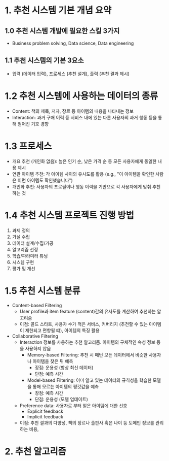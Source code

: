 # 1. 추천 시스템 기본 개념 요약

## 1.0 추천 시스템 개발에 필요한 스킬 3가지

- Business problem solving, Data science, Data engineering

## 1.1 추천 시스템의 기본 3요소

- 입력 (데이터 입력), 프로세스 (추천 설계), 출력 (추천 결과 제시)

# 1.2 추천 시스템에 사용하는 데이터의 종류

- Content: 책의 제목, 저자, 장르 등 아이템의 내용을 나타내는 정보
- Interaction: 과거 구매 이력 등 서비스 내에 있는 다른 사용자의 과거 행동 등을 통해 얻어진 기호 경향

# 1.3 프로세스 

- 개요 추천 (개인화 없음): 높은 인기 순, 낮은 가격 순 등 모든 사용자에게 동일한 내용 제시
- 연관 아이템 추천: 각 아이템 사이의 유사도를 활용 (e.g., "이 아이템을 확인한 사람은 이런 아이템도 확인했습니다")
- 개인화 추천: 사용자의 프로필이나 행동 이력을 기반으로 각 사용자에게 맞춰 추천하는 것

# 1.4 추천 시스템 프로젝트 진행 방법

1. 과제 정의
2. 가설 수립
3. 데이터 설계/수집/가공
4. 알고리즘 선정
5. 학습/파라미터 튜닝
6. 시스템 구현
7. 평가 및 개선

# 1.5 추천 시스템 분류

- Content-based Filtering
  - User profile과 item feature (content)간의 유사도를 계산하여 추천하는 알고리즘
  - 이점: 콜드 스타트, 사용자 수가 적은 서비스, 커버리지 (추천할 수 있는 아이템이 제한되고 편향될 떄), 아이템의 특징 활용
- Collaborative Filtering
  - Interaction 정보를 사용하는 추천 알고리즘. 아이템의 구체적인 속성 정보 등을 사용하지 않음
    - Memory-based Filtering: 추천 시 매번 모든 데이터에서 비슷한 사용자나 아이템을 찾은 뒤 예측
      - 장점: 운용성 (항상 최신 데이터) 
      - 단점: 예측 시간    
    - Model-based Filtering: 이미 알고 있는 데이터의 규칙성을 학습한 모델을 통해 모르는 아이템의 평갓값을 예측
      - 장점: 예측 시간
      - 단점: 운용성 (모델 업데이트)  
  - Preference data: 사용자로 부터 얻은 아이템에 대한 선호
    - Explicit feedback
    - Implicit feedback 
  - 이점: 추천 결과의 다양성, 책의 장르나 출판사 혹은 나이 등 도메인 정보를 관리하는 비용, 

# 2. 추천 알고리즘
